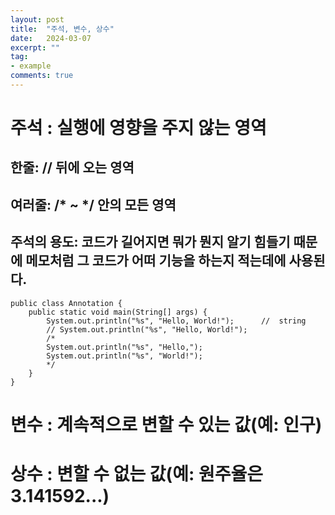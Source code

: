 ```yaml
---
layout: post
title:  "주석, 변수, 상수"
date:   2024-03-07
excerpt: ""
tag:
- example
comments: true
---
```


# 주석 : 실행에 영향을 주지 않는 영역
## 한줄: // 뒤에 오는 영역
## 여러줄: /* ~ */ 안의 모든 영역
## 주석의 용도: 코드가 길어지면 뭐가 뭔지 알기 힘들기 때문에 메모처럼 그 코드가 어떠 기능을 하는지 적는데에 사용된다.

    public class Annotation {
        public static void main(String[] args) { 
            System.out.println("%s", "Hello, World!");		//	string
		    // System.out.println("%s", "Hello, World!");
		    /*
		    System.out.println("%s", "Hello,");
		    System.out.println("%s", "World!");
		    */
	    }
    }

# 변수 : 계속적으로 변할 수 있는 값(예: 인구)
# 상수 : 변할 수 없는 값(예: 원주율은 3.141592...)
